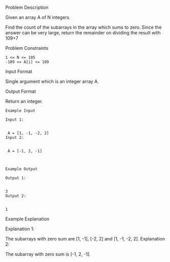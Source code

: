 Problem Description

Given an array A of N integers.

Find the count of the subarrays in the array which sums to zero. Since the answer can be very large, return the remainder on dividing the result with 109+7


Problem Constraints
    
    1 <= N <= 105
    -109 <= A[i] <= 109


Input Format

Single argument which is an integer array A.


Output Format

Return an integer.
    
    
    Example Input
    
    Input 1:
    
    
     A = [1, -1, -2, 2]
    Input 2:
    
    
     A = [-1, 2, -1]
    
    
    
    Example Output
    
    Output 1:
    
    
    3
    Output 2:
    
    
    1


Example Explanation

Explanation 1:


 The subarrays with zero sum are [1, -1], [-2, 2] and [1, -1, -2, 2].
Explanation 2:


 The subarray with zero sum is [-1, 2, -1].
 